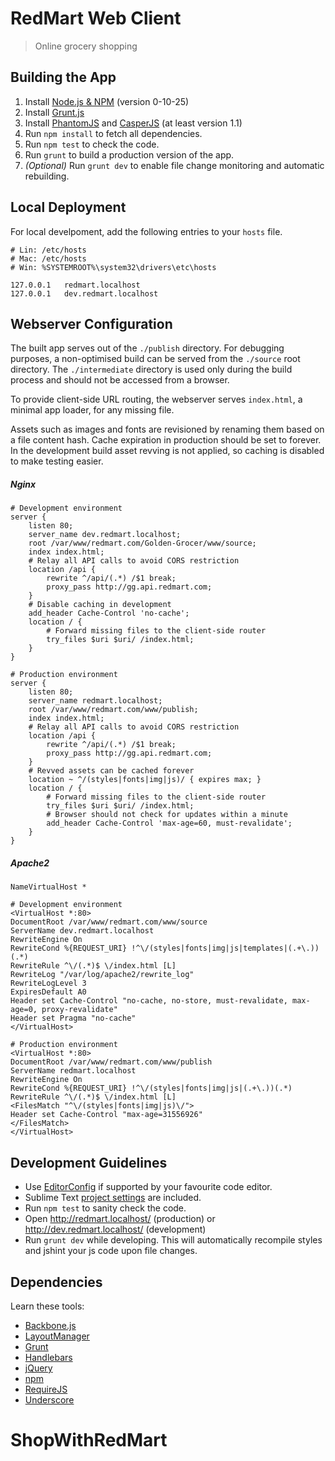 # RedMart Web Client

> Online grocery shopping

## Building the App

1. Install [Node.js & NPM](http://blog.nodejs.org/2014/01/23/node-v0-10-25-stable/) (version 0-10-25)
1. Install [Grunt.js](https://github.com/gruntjs/grunt/wiki/Getting-started)
1. Install [PhantomJS](http://phantomjs.org/) and [CasperJS](http://casperjs.org/) (at least version 1.1)
1. Run `npm install` to fetch all dependencies.
1. Run `npm test` to check the code.
1. Run `grunt` to build a production version of the app.
1. *(Optional)* Run `grunt dev` to enable file change monitoring and automatic rebuilding.

## Local Deployment

For local develpoment, add the following entries to your `hosts` file.

	# Lin: /etc/hosts
	# Mac: /etc/hosts
	# Win: %SYSTEMROOT%\system32\drivers\etc\hosts

	127.0.0.1   redmart.localhost
	127.0.0.1   dev.redmart.localhost

## Webserver Configuration

The built app serves out of the `./publish` directory. For debugging purposes, a non-optimised build can be served from the `./source` root directory. The `./intermediate` directory is used only during the build process and should not be accessed from a browser.

To provide client-side URL routing, the webserver serves `index.html`, a minimal app loader, for any missing file.

Assets such as images and fonts are revisioned by renaming them based on a file content hash. Cache expiration in production should be set to forever. In the development build asset revving is not applied, so caching is disabled to make testing easier.

##### Nginx

	# Development environment
	server {
		listen 80;
		server_name dev.redmart.localhost;
		root /var/www/redmart.com/Golden-Grocer/www/source;
		index index.html;
		# Relay all API calls to avoid CORS restriction
		location /api {
			rewrite ^/api/(.*) /$1 break;
			proxy_pass http://gg.api.redmart.com;
		}
		# Disable caching in development
		add_header Cache-Control 'no-cache';
		location / {
			# Forward missing files to the client-side router
			try_files $uri $uri/ /index.html;
		}
	}

	# Production environment
	server {
		listen 80;
		server_name redmart.localhost;
		root /var/www/redmart.com/www/publish;
		index index.html;
		# Relay all API calls to avoid CORS restriction
		location /api {
			rewrite ^/api/(.*) /$1 break;
			proxy_pass http://gg.api.redmart.com;
		}
		# Revved assets can be cached forever
		location ~ ^/(styles|fonts|img|js)/ { expires max; }
		location / {
			# Forward missing files to the client-side router
			try_files $uri $uri/ /index.html;
			# Browser should not check for updates within a minute
			add_header Cache-Control 'max-age=60, must-revalidate';
		}
	}

##### Apache2

	NameVirtualHost *

	# Development environment
	<VirtualHost *:80>
	DocumentRoot /var/www/redmart.com/www/source
	ServerName dev.redmart.localhost
	RewriteEngine On
	RewriteCond %{REQUEST_URI} !^\/(styles|fonts|img|js|templates|(.+\.))(.*)
	RewriteRule ^\/(.*)$ \/index.html [L]
	RewriteLog "/var/log/apache2/rewrite_log"
	RewriteLogLevel 3
	ExpiresDefault A0
	Header set Cache-Control "no-cache, no-store, must-revalidate, max-age=0, proxy-revalidate"
	Header set Pragma "no-cache"
	</VirtualHost>

	# Production environment
	<VirtualHost *:80>
	DocumentRoot /var/www/redmart.com/www/publish
	ServerName redmart.localhost
	RewriteEngine On
	RewriteCond %{REQUEST_URI} !^\/(styles|fonts|img|js|(.+\.))(.*)
	RewriteRule ^\/(.*)$ \/index.html [L]
	<FilesMatch "^\/(styles|fonts|img|js)\/">
	Header set Cache-Control "max-age=31556926"
	</FilesMatch>
	</VirtualHost>

## Development Guidelines

- Use [EditorConfig](http://editorconfig.org/) if supported by your favourite code editor.
- Sublime Text [project settings](http://www.sublimetext.com/docs/2/projects.html) are included.
- Run `npm test` to sanity check the code.
- Open <http://redmart.localhost/> (production) or <http://dev.redmart.localhost/> (development)
- Run `grunt dev` while developing. This will automatically recompile styles and jshint your js code upon file changes.

## Dependencies

Learn these tools:

- [Backbone.js](http://backbonejs.org/)
- [LayoutManager](http://www.layoutmanager.org/)
- [Grunt](http://www.gruntjs.com/)
- [Handlebars](http://handlebarsjs.com/)
- [jQuery](http://jquery.com/)
- [npm](https://npmjs.org/)
- [RequireJS](http://requirejs.org/)
- [Underscore](http://underscorejs.org/)
# ShopWithRedMart
